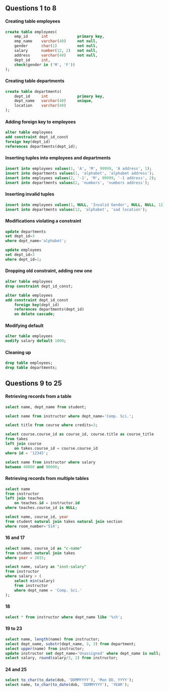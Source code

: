 ## Questions 1 to 8

#### Creating table employees
```sql
create table employees(
	emp_id		int				primary key,
	emp_name	varchar(40)		not null,
	gender		char(1)			not null,
	salary		number(12, 2)	not null,
	address		varchar(40)		not null,
	dept_id		int,
	check(gender in ('M', 'F'))
);
```

#### Creating table departments
```sql
create table departments(
	dept_id		int				primary key,
	dept_name	varchar(40)		unique,
	location	varchar(40)
);
```

#### Adding foreign key to employees
```sql
alter table employees
add constraint dept_id_const
foreign key(dept_id) 
references departments(dept_id);
```

#### Inserting tuples into employees and departments
```sql
insert into employees values(1, 'A', 'M', 99999, 'A address', 1);
insert into departments values(1, 'alphabet', 'alphabet address');
insert into employees values(2, '-1', 'M', 99999, '-1 address', 2);
insert into departments values(2, 'numbers', 'numbers address');
```

#### Inserting invalid tuples
```sql
insert into employees values(1, NULL, 'Invalid Gender', NULL, NULL, 12);
insert into departments values(12, 'alphabet', 'sad location');
```

#### Modifications violating a constraint
```sql
update departments 
set dept_id=3 
where dept_name='alphabet';

update employees 
set dept_id=3 
where dept_id=1;
```

#### Dropping old constraint, adding new one
```sql
alter table employees
drop constraint dept_id_const;

alter table employees
add constraint dept_id_const
	foreign key(dept_id) 
	references departments(dept_id)
	on delete cascade;
```

#### Modifying default
```sql
alter table employees 
modify salary default 1000;
```

#### Cleaning up
```sql
drop table employees;
drop table departments;
```

## Questions 9 to 25

#### Retrieving records from a table
```sql
select name, dept_name from student;

select name from instructor where dept_name='Comp. Sci.';

select title from course where credits=3;

select course.course_id as course_id, course.title as course_title
from takes
left join course
	on takes.course_id = course.course_id
where id = '12345';

select name from instructor where salary 
between 40000 and 90000;
```

#### Retrieving records from multiple tables
```sql
select name
from instructor 
left join teaches
	on teaches.id = instructor.id
where teaches.course_id is NULL;

select name, course_id, year
from student natural join takes natural join section
where room_number='514';
```

#### 16 and 17
```sql
select name, course_id as "c-name" 
from student natural join takes 
where year = 2015;

select name, salary as "inst-salary"
from instructor
where salary > (
	select min(salary)
	from instructor
	where dept_name = 'Comp. Sci.'
);
```

#### 18
```sql
select * from instructor where dept_name like '%ch';
```

#### 19 to 23
```sql
select name, length(name) from instructor;
select dept_name, substr(dept_name, 3, 3) from department;
select upper(name) from instructor;
update instructor set dept_name='Unassigned' where dept_name is null;
select salary, round(salary/3, 2) from instructor;
```

#### 24 and 25
```sql
select to_char(to_date(dob, 'DDMMYYYY'), 'Mon DD, YYYY');
select name, to_char(to_date(dob, 'DDMMYYYY'), 'YEAR');
```